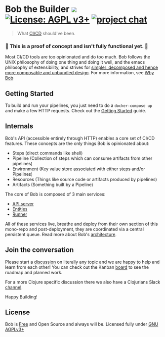 # Bob the Builder [![](https://github.com/bob-cd/bob/workflows/Test-and-Publish/badge.svg)](https://github.com/bob-cd/bob/actions?query=workflow%3ATest-and-Publish) [![License: AGPL v3+](https://img.shields.io/badge/license-AGPL%20v3%2B-blue.svg)](http://www.gnu.org/licenses/agpl-3.0) [![project chat](https://img.shields.io/badge/slack-join_chat-brightgreen.svg)](https://clojurians.slack.com/messages/CPBAYJJF6)

> What [CI/CD](https://en.wikipedia.org/wiki/CI/CD) should've been.

### 🚧 This is a proof of concept and isn't fully functional yet. 🚧

Most CI/CD tools are too opinionated and do too much. Bob follows the UNIX philosophy of doing one thing and doing it well, and the emacs philosophy of extensibility, and strives for [simpler, decomposed and hence more composable and unbundled design](https://www.youtube.com/watch?v=MCZ3YgeEUPg). For more information, see [Why Bob](https://bob-cd.github.io/pages/why-bob.html)

## Getting Started 
To build and run your pipelines, you just need to do a `docker-compose up` and make a few HTTP requests. Check out the [Getting Started](https://bob-cd.github.io/pages/getting-started.html) guide.


## Internals

Bob's API (accessible entirely through HTTP) enables a core set of CI/CD features. These concepts are the only things Bob is opinionated about:
  - Steps (direct commands like shell)
  - Pipeline (Collection of steps which can consume artifacts from other pipelines)
  - Environment (Key value store associated with either steps and/or Pipelines)
  - Resources (Things like source code or artifacts produced by pipelines)
  - Artifacts (Something built by a Pipeline)


The core of Bob is composed of 3 main services:
- [API server](/apiserver)
- [Entities](/entities)
- [Runner](/runner)

All of these services live, breathe and deploy from their own section of this mono-repo and post-deployment, they are coordinated via a central persistent queue. Read more about Bob's [architecture](https://bob-cd.github.io/pages/architecture.html).




## Join the conversation
Please start a [discussion](https://github.com/bob-cd/bob/discussions) on literally any topic and we are happy to help and learn from each other! You can check out the Kanban [board](https://github.com/bob-cd/bob/projects/1) to see the roadmap and planned work.

For a more Clojure specific discussion there we also have a Clojurians Slack [channel](https://clojurians.slack.com/messages/CPBAYJJF6).

Happy Building!

## License
Bob is [Free](https://www.gnu.org/philosophy/free-sw.en.html) and Open Source and always will be. Licensed fully under [GNU AGPLv3+](https://www.gnu.org/licenses/agpl-3.0)
